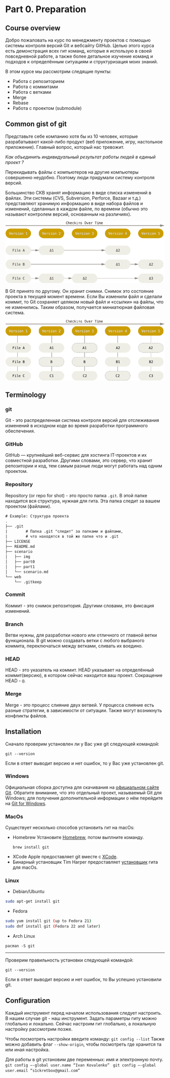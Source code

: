 # Part 0. Preparation
## Course overview
Добро пожаловать на курс по менеджменту проектов с помощью системы контроля версий Git и вебсайту GitHub. Целью этого курса есть демонстрация всех гит команд, которые я использую в своей повседневной работе, а также более детальное изучение команд и подходов к определённым ситуациям и структуризация моих знаний.

В этом курсе мы рассмотрим следящие пункты: 
 - Работа с репозиторием
 - Работа с коммитами
 - Работа с ветками
 - Merge
 - Rebase
 - Работа с проектом (submodule)

## Common gist of git
Представьте себе компанию хотя бы из 10 человек, которые разрабатывают какой-либо продукт (веб приложение, игру, настольное приложение). Главный вопрос, который нас тревожит.

*Как объединить индивидуальный результат работы людей в единый проект ?*

Перекидывать файлы с компьютеров на другие компьютеры совершенно неудобно. Поэтому люди придумали систему контроля версий.

Большинство СКВ хранят информацию в виде списка изменений в файлах. Эти системы (CVS, Subversion, Perforce, Bazaar и т.д.) представляют хранимую информацию в виде набора файлов и изменений, сделанных в каждом файле, по времени (обычно это называют контролем версий, основанным на различиях).

![Delta-based VCS image](img/1.png "Delta-based VCS")

В Git принято по другому. Он хранит снимки. Снимок это состояние проекта в текущей момент времени. Если Вы изменили файл и сделали коммит, то Git сохраняет целяком новый файл и «ссылки» на файлы, что не изменились. Таким образом, получается миниатюрная файловая система. 

![Stream of snapshots image](img/2.png "Stream of snapshots")

## Terminology

### git
Git - это распределенная система контроля версий для отслеживания изменений в исходном коде во время разработки программного обеспечения.
### GitHub
GitHub — крупнейший веб-сервис для хостинга IT-проектов и их совместной разработки. Другими словами, это сервер, что хранит репозитории и код, тем самым разные люди могут работать над одним проектом.
### Repository
Repository (or repo for shot) - это просто папка `.git`. В этой папке находится вся структура, нужная для гита. Эта папка следит за вашем проектом (файлами). 

```
# Example: Структура проекта
.
├── .git
|        # Папка .git "следит" за папками и файлами,
|        # что находятся в той же папке что и .git
├── LICENSE
├── README.md
├── scenario
│   ├── img
│   ├── part0
│   ├── part1
│   └── scenario.md
└── web
    └── .gitkeep    
```

### Commit
Коммит - это снимок репозитория. Другими словами, это фиксация изменений.

### Branch
Ветви нужны, для разработки нового или отличного от главной ветки функционала. В git можно создавать ветки с любого выбраного коммита, переключаться между ветками, сливать их воедино.

### HEAD
HEAD - это указатель на коммит. HEAD указывает на определённый коммит(версию), в котором сейчас находится ваш проект. Сокращение HEAD - `@`.

### Merge
Merge - это процесс слияние двух ветвей. У процесса слияние есть разные стратегии, в зависимости от ситуации. Также могут возникнуть конфликты файлов.

## Installation
Сначало проверим установлен ли у Вас уже git следующей командой:
```
git --version
```
Если в ответ выводит версию и нет ошибок, то у Вас уже установлен git.

### Windows

Официальная сборка доступна для скачивания на [официальном сайте Git](http://git-scm.com/download/win). Обратите внимание, что это отдельный проект, называемый Git для Windows; для получения дополнительной информации о нём перейдите на [Git for Windows](https://gitforwindows.org).

### MacOs
Существует несколько способов установить гит на macOs:
 - Homebrew
   Установите [Homebrew](https://brew.sh/), потом выплните команду.
   ```
   brew install git
   ```
 - XCode
   Apple предоставляет git вместе с [XCode](https://developer.apple.com/xcode/).
 - Бинарный установщик
   Tim Harper предоставляет [установщик](https://sourceforge.net/projects/git-osx-installer/) гита для macOs. 

### Linux

 - Debian/Ubuntu
 
```bash
sudo apt-get install git
```

 - Fedora
```bash
sudo yum install git (up to Fedora 21)
sudo dnf install git (Fedora 22 and later)
```

 - Arch Linux
```
pacman -S git
```

-----------------
Проверим правильность установки следующей командой:
```
git --version
```
Если в ответ выводит версию и нет ошибок, то Вы успешно установили git.

## Configuration
Каждый инструмент перед началом использования следует настроить. В нашем случае git - наш инструмент. Задать параметры гиту можно глобально и локально. Сейчас настроим гит глобально, а локальную настройку рассмотрим позже.

Чтобы посмотреть настройки введите команду:
```git config --list```
Также можно добавить флаг `--show-origin`, чтобы посмотреть где хранится та или иная настройка.

Для работы в git установим две переменных: имя и электронную почту.
```git config –-global user.name “Ivan Kovalenko” ```
```git config –-global user.email “s1ckretbox@gmail.com” ```
